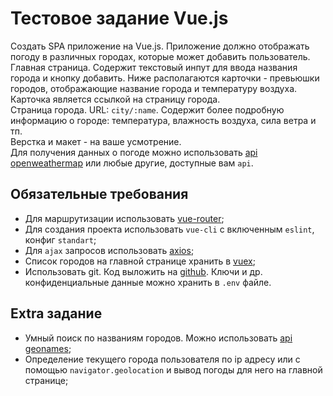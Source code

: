 # Тестовое задание Vue.js
Создать SPA приложение на Vue.js. Приложение должно отображать погоду в различных городах, которые может добавить пользователь.   
Главная страница. Cодержит текстовый инпут для ввода названия города и кнопку добавить. Ниже располагаются карточки - превьюшки городов, отображающие название города и температуру воздуха. Карточка является ссылкой на страницу города.   
Страница города. URL: `city/:name`. Содержит более подробную информацию о городе: температура, влажность воздуха, сила ветра и тп.   
Верстка и макет - на ваше усмотрение.   
Для получения данных о погоде можно использовать [api openweathermap](`https://openweathermap.org/`) или любые другие, доступные вам `api`.   
## Обязательные требования
- Для маршрутизации использовать [vue-router](https://router.vuejs.org/ru/);
- Для создания проекта использовать `vue-cli` c включенным `eslint`, конфиг `standart`;
- Для `ajax` запросов использовать [axios](https://github.com/axios/axios);
- Список городов на главной странице хранить в [vuex](https://vuex.vuejs.org/ru/);
- Использовать git. Код выложить на [github](https://github.com/). Ключи и др. конфиденциальные данные можно хранить в `.env` файле.
## Extra задание
- Умный поиск по названиям городов. Можно использовать [api geonames](https://www.geonames.org/);
- Определение текущего города пользователя по ip адресу или с помощью `navigator.geolocation` и вывод погоды для него на главной странице;
